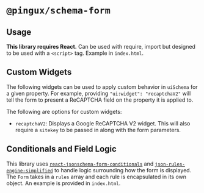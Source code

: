 # `@pingux/schema-form`

## Usage

**This library requires React.** Can be used with require, import but designed to be used with a
`<script>` tag. Example in `index.html`.

## Custom Widgets

The following widgets can be used to apply custom behavior in `uiSchema` for a given property. For
example, providing `"ui:widget": "recaptchaV2"` will tell the form to present a ReCAPTCHA field on
the property it is applied to.

The following are options for custom widgets:
- `recaptchaV2`: Displays a Google ReCAPTCHA V2 widget. This will also require a `sitekey` to be passed in along with the form parameters.

## Conditionals and Field Logic

This library uses [`react-jsonschema-form-conditionals`](https://github.com/RXNT/react-jsonschema-form-conditionals)
and [`json-rules-engine-simplified`](https://github.com/RxNT/json-rules-engine-simplified) to handle
logic surrounding how the form is displayed. The `Form` takes in a `rules` array and each rule is
encapsulated in its own object. An example is provided in `index.html`.
